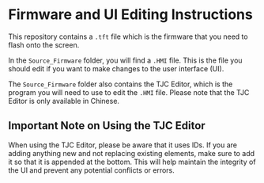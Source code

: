 # Firmware and UI Editing Instructions

This repository contains a `.tft` file which is the firmware that you need to flash onto the screen. 

In the `Source_Firmware` folder, you will find a `.HMI` file. This is the file you should edit if you want to make changes to the user interface (UI). 

The `Source_Firmware` folder also contains the TJC Editor, which is the program you will need to use to edit the `.HMI` file. Please note that the TJC Editor is only available in Chinese.

## Important Note on Using the TJC Editor

When using the TJC Editor, please be aware that it uses IDs. If you are adding anything new and not replacing existing elements, make sure to add it so that it is appended at the bottom. This will help maintain the integrity of the UI and prevent any potential conflicts or errors.

